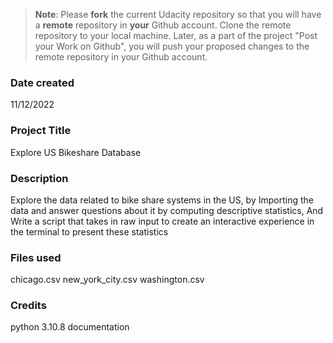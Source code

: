 >**Note**: Please **fork** the current Udacity repository so that you will have a **remote** repository in **your** Github account. Clone the remote repository to your local machine. Later, as a part of the project "Post your Work on Github", you will push your proposed changes to the remote repository in your Github account.

### Date created
11/12/2022

### Project Title
Explore US Bikeshare Database

### Description
Explore the data related to bike share systems in the US, by Importing the data and answer questions about it by computing descriptive statistics, And Write a script that takes in raw input to create an interactive experience in the terminal to present these statistics

### Files used
chicago.csv
new_york_city.csv
washington.csv

### Credits
python 3.10.8 documentation
